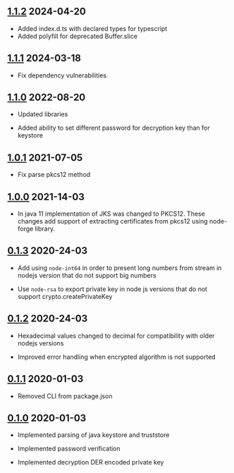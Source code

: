 ## [1.1.2](https://github.com/lenchv/jks-js/releases/tag/v1.1.2) 2024-04-20

- Added index.d.ts with declared types for typescript
- Added polyfill for deprecated Buffer.slice

## [1.1.1](https://github.com/lenchv/jks-js/releases/tag/v1.1.1) 2024-03-18

- Fix dependency vulnerabilities

## [1.1.0](https://github.com/lenchv/jks-js/releases/tag/v1.1.0) 2022-08-20

- Updated libraries

- Added ability to set different password for decryption key than for keystore

## [1.0.1](https://github.com/lenchv/jks-js/releases/tag/v1.0.1) 2021-07-05

- Fix parse pkcs12 method

## [1.0.0](https://github.com/lenchv/jks-js/releases/tag/v1.0.0) 2021-14-03

- In java 11 implementation of JKS was changed to PKCS12. These changes add support of extracting certificates from pkcs12 using node-forge library.

## [0.1.3](https://github.com/lenchv/jks-js/releases/tag/v0.1.3) 2020-24-03

- Add using `node-int64` in order to present long numbers from stream in nodejs version that do not support big numbers

- Use `node-rsa` to export private key in node js versions that do not support crypto.createPrivateKey

## [0.1.2](https://github.com/lenchv/jks-js/releases/tag/v0.1.2) 2020-24-03

- Hexadecimal values changed to decimal for compatibility with older nodejs versions

- Improved error handling when encrypted algorithm is not supported

## [0.1.1](https://github.com/lenchv/jks-js/releases/tag/v0.1.1) 2020-01-03

- Removed CLI from package.json

## [0.1.0](https://github.com/lenchv/jks-js/releases/tag/v0.1.0) 2020-01-03

- Implemented parsing of java keystore and truststore

- Implemented password verification

- Implemented decryption DER encoded private key
